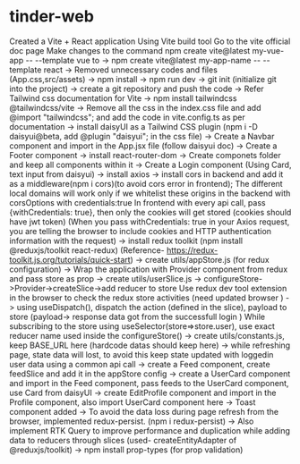 # tinder-web

Created a Vite + React application Using Vite build tool
Go to the vite official doc page
Make changes to the command 
npm create vite@latest my-vue-app -- --template vue
to 
-> npm create vite@latest my-app-name -- --template react
-> Removed unnecessary codes and files (App.css,src/assets)
-> npm install
-> npm run dev
-> git init (initialize git into the project)
-> create a git repository and push the code
-> Refer Tailwind css documentation for Vite
-> npm install tailwindcss @tailwindcss/vite
-> Remove all the css in the index.css file and add @import "tailwindcss"; and add the code in vite.config.ts as per documentation
-> install daisyUI as a Tailwind CSS plugin (npm i -D daisyui@beta, add @plugin "daisyui"; in the css file)
-> Create a Navbar component and import in the App.jsx file (follow daisyui doc)
-> Create a Footer component
-> install react-router-dom
-> Create componets folder and keep all components within it
-> Create a Login component (Using Card, text input from daisyui)
-> install axios
-> install cors in backend and add it as a middleware(npm i cors)(to avoid cors error in frontend);
 The different local domains will work only if we whitelist these origins in the backend with corsOptions
 with credentials:true
 In frontend with every api call, pass {withCredentials: true}, then only the cookies will get stored (cookies should have jwt token)
  (When you pass withCredentials: true in your Axios request, you are telling the browser to include cookies and HTTP authentication information with the request)
-> install redux toolkit (npm install @reduxjs/toolkit react-redux)
    (Reference- https://redux-toolkit.js.org/tutorials/quick-start)
-> create utils/appStore.js (for redux configuration)
-> Wrap the application with Provider component from redux and pass store as prop
-> create utils/userSlice.js
-> configureStore->Provider->createSlice->add reducer to store
    Use redux dev tool extension in the browser to check the redux store activities (need updated browser )
-> using useDispatch(), dispatch the action (defined in the slice), payload to store (payload-> response data got from the successfull login )
While subscribing to the store using useSelector(store=>store.user), use exact reducer name used inside the configureStore()
-> create utils/constants.js, keep BASE_URL here (hardcode datas should keep here)
-> while refreshing page, state data will lost, to avoid this keep state updated with loggedin user data using a  common api call
-> create a Feed component, create feedSlice and add it in the appStore config
-> create a UserCard component and import in the Feed component, pass feeds to the UserCard component, use Card from daisyUI
-> create EditProfile component and import in the Profile component, also import UserCard component here
-> Toast component added
-> To avoid the data loss during page refresh from the browser, implemented redux-persist.
    (npm i redux-persist)
-> Also implement RTK Query to improve performance and duplication while adding data to reducers through slices
    (used- createEntityAdapter of @reduxjs/toolkit)
-> npm install prop-types
    (for prop validation)